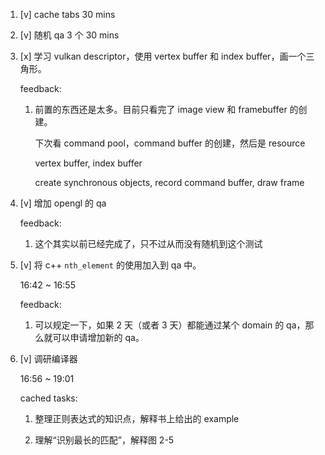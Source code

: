 1. [v] cache tabs 30 mins

2. [v] 随机 qa 3 个 30 mins

3. [x] 学习 vulkan descriptor，使用 vertex buffer 和 index buffer，画一个三角形。

    feedback:

    1. 前置的东西还是太多。目前只看完了 image view 和 framebuffer 的创建。

        下次看 command pool，command buffer 的创建，然后是 resource

        vertex buffer, index buffer

        create synchronous objects, record command buffer, draw frame

4. [v] 增加 opengl 的 qa

    feedback:

    1. 这个其实以前已经完成了，只不过从而没有随机到这个测试

5. [v] 将 c++ `nth_element` 的使用加入到 qa 中。

    16:42 ~ 16:55

    feedback:

    1. 可以规定一下，如果 2 天（或者 3 天）都能通过某个 domain 的 qa，那么就可以申请增加新的 qa。

6. [v] 调研编译器

    16:56 ~ 19:01

    cached tasks:

    1. 整理正则表达式的知识点，解释书上给出的 example

    2. 理解“识别最长的匹配”，解释图 2-5
